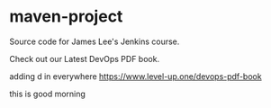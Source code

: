 # maven-project
Source code for James Lee's Jenkins course.

Check out our Latest DevOps PDF book.

adding  d in everywhere
https://www.level-up.one/devops-pdf-book

this is good morning
